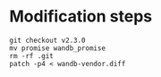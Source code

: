 
# Modification steps

```shell
git checkout v2.3.0
mv promise wandb_promise
rm -rf .git
patch -p4 < wandb-vendor.diff
```
